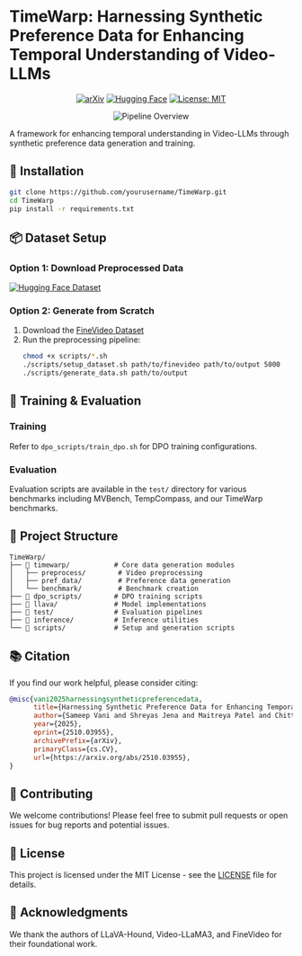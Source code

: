 # TimeWarp: Harnessing Synthetic Preference Data for Enhancing Temporal Understanding of Video-LLMs

<div align="center">

[![arXiv](https://img.shields.io/badge/arXiv-2025.03955-b31b1b.svg?style=flat-square)](https://arxiv.org/abs/2510.03955)
[![Hugging Face](https://img.shields.io/badge/%F0%9F%A4%97%20Hugging%20Face-Models-blue?style=flat-square)](https://huggingface.co/time-warp)
[![License: MIT](https://img.shields.io/badge/License-MIT-yellow.svg?style=flat-square)](https://opensource.org/licenses/MIT)

![Pipeline Overview](img/pipeline.png)

</div>

A framework for enhancing temporal understanding in Video-LLMs through synthetic preference data generation and training.


## 🚀 Installation

```bash
git clone https://github.com/yourusername/TimeWarp.git
cd TimeWarp
pip install -r requirements.txt
```

## 📦 Dataset Setup

### Option 1: Download Preprocessed Data
[![Hugging Face Dataset](https://img.shields.io/badge/%F0%9F%A4%97%20Dataset-TimeWarp-orange?style=flat-square)](https://huggingface.co/datasets/time-warp/timewarp)

### Option 2: Generate from Scratch

1. Download the [FineVideo Dataset](https://huggingface.co/HuggingFaceFV/finevideo)
2. Run the preprocessing pipeline:
   ```bash
   chmod +x scripts/*.sh
   ./scripts/setup_dataset.sh path/to/finevideo path/to/output 5000
   ./scripts/generate_data.sh path/to/output
   ```

## 🎯 Training & Evaluation

### Training
Refer to `dpo_scripts/train_dpo.sh` for DPO training configurations.

### Evaluation
Evaluation scripts are available in the `test/` directory for various benchmarks including MVBench, TempCompass, and our TimeWarp benchmarks.

## 📁 Project Structure

```
TimeWarp/
├── 📂 timewarp/           # Core data generation modules
│   ├── preprocess/        # Video preprocessing
│   ├── pref_data/         # Preference data generation
│   └── benchmark/         # Benchmark creation
├── 📂 dpo_scripts/        # DPO training scripts
├── 📂 llava/              # Model implementations
├── 📂 test/               # Evaluation pipelines
├── 📂 inference/          # Inference utilities
└── 📂 scripts/            # Setup and generation scripts
```

## 📚 Citation

If you find our work helpful, please consider citing:

```bibtex
@misc{vani2025harnessingsyntheticpreferencedata,
      title={Harnessing Synthetic Preference Data for Enhancing Temporal Understanding of Video-LLMs}, 
      author={Sameep Vani and Shreyas Jena and Maitreya Patel and Chitta Baral and Somak Aditya and Yezhou Yang},
      year={2025},
      eprint={2510.03955},
      archivePrefix={arXiv},
      primaryClass={cs.CV},
      url={https://arxiv.org/abs/2510.03955}, 
}
```

## 🤝 Contributing

We welcome contributions! Please feel free to submit pull requests or open issues for bug reports and potential issues.

## 📄 License

This project is licensed under the MIT License - see the [LICENSE](LICENSE) file for details.

## 🙏 Acknowledgments

We thank the authors of LLaVA-Hound, Video-LLaMA3, and FineVideo for their foundational work.

